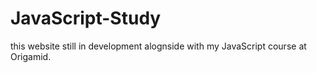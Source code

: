 # JavaScript-Study
this website still in development alognside with my JavaScript course at Origamid.

